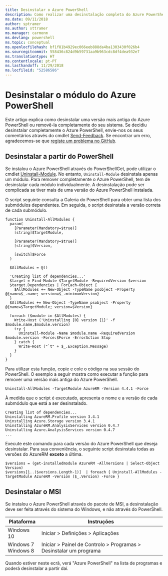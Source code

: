 ```yaml
---
title: Desinstalar o Azure PowerShell
description: Como realizar uma desinstalação completa do Azure PowerShell
ms.date: 09/11/2018
author: sptramer
ms.author: sttramer
ms.manager: carmonm
ms.devlang: powershell
ms.topic: conceptual
ms.openlocfilehash: bf1f81b4929ec066eeb888da4ba1303430f026b4
ms.sourcegitcommit: 558436c824d9b59731aa9b963cdc8df4dea932e7
ms.translationtype: HT
ms.contentlocale: pt-PT
ms.lasthandoff: 11/29/2018
ms.locfileid: "52586586"
---
```

# <a name="uninstall-the-azure-powershell-module"></a>Desinstalar o módulo do Azure PowerShell

Este artigo explica como desinstalar uma versão mais antiga do Azure PowerShell ou removê-la completamente do seu sistema. Se decidiu desinstalar completamente o Azure PowerShell, envie-nos os seus comentários através do cmdlet [Send-Feedback](/powershell/module/azurerm.profile/send-feedback).
Se encontrar um erro, agradecemos-se que [registe um problema no GitHub](https://github.com/azure/azure-powershell/issues).

## <a name="uninstall-from-powershell"></a>Desinstalar a partir do PowerShell

Se instalou o Azure PowerShell através do PowerShellGet, pode utilizar o cmdlet [Uninstall-Module](/powershell/module/powershellget/uninstall-module). No entanto, `Uninstall-Module` desinstala apenas um módulo. Para remover completamente o Azure PowerShell, tem de desinstalar cada módulo individualmente. A desinstalação pode ser complicada se tiver mais de uma versão do Azure PowerShell instalada.

O script seguinte consulta a Galeria do PowerShell para obter uma lista dos submódulos dependentes. Em seguida, o script desinstala a versão correta de cada submódulo.

```powershell-interactive
function Uninstall-AllModules {
  param(
    [Parameter(Mandatory=$true)]
    [string]$TargetModule,

    [Parameter(Mandatory=$true)]
    [string]$Version,

    [switch]$Force
  )

  $AllModules = @()

  'Creating list of dependencies...'
  $target = Find-Module $TargetModule -RequiredVersion $version
  $target.Dependencies | ForEach-Object {
    $AllModules += New-Object -TypeName psobject -Property @{name=$_.name; version=$_.minimumVersion}
  }
  $AllModules += New-Object -TypeName psobject -Property @{name=$TargetModule; version=$Version}

  foreach ($module in $AllModules) {
    Write-Host ('Uninstalling {0} version {1}' -f $module.name,$module.version)
    try {
      Uninstall-Module -Name $module.name -RequiredVersion $module.version -Force:$Force -ErrorAction Stop
    } catch {
      Write-Host ("`t" + $_.Exception.Message)
    }
  }
}
```

Para utilizar esta função, copie e cole o código na sua sessão do PowerShell. O exemplo a seguir mostra como executar a função para remover uma versão mais antiga do Azure PowerShell.

```powershell-interactive
Uninstall-AllModules -TargetModule AzureRM -Version 4.4.1 -Force
```

À medida que o script é executado, apresenta o nome e a versão de cada submódulo que está a ser desinstalado.

```output
Creating list of dependencies...
Uninstalling AzureRM.Profile version 3.4.1
Uninstalling Azure.Storage version 3.4.1
Uninstalling AzureRM.AnalysisServices version 0.4.7
Uninstalling Azure.AnalysisServices version 0.4.7
...
```

Execute este comando para cada versão do Azure PowerShell que deseja desinstalar. Para sua conveniência, o seguinte script desinstala todas as versões do AzureRM __exceto__ a última.

```powershell-interactive
$versions = (get-installedmodule AzureRM -AllVersions | Select-Object Version)
$versions[1..($versions.Length-1)]  | foreach { Uninstall-AllModules -TargetModule AzureRM -Version ($_.Version) -Force }
```

## <a name="uninstall-msi"></a>Desinstalar o MSI

Se instalou o Azure PowerShell através do pacote de MSI, a desinstalação deve ser feita através do sistema do Windows, e não através do PowerShell.

| Plataforma | Instruções |
|----------|--------------|
| Windows 10 | Iniciar > Definições > Aplicações |
| Windows 7 </br>Windows 8 | Iniciar > Painel de Controlo > Programas > Desinstalar um programa |

Quando estiver neste ecrã, verá "Azure PowerShell" na lista de programas e poderá desinstalar a partir daí.

